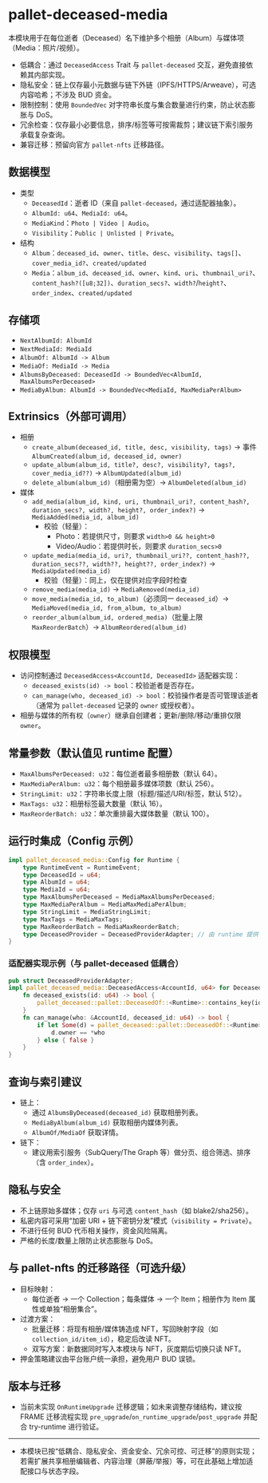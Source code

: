 # pallet-deceased-media

本模块用于在每位逝者（Deceased）名下维护多个相册（Album）与媒体项（Media：照片/视频）。
- 低耦合：通过 `DeceasedAccess` Trait 与 `pallet-deceased` 交互，避免直接依赖其内部实现。
- 隐私安全：链上仅存最小元数据与链下外链（IPFS/HTTPS/Arweave），可选内容哈希；不涉及 BUD 资金。
- 限制控制：使用 `BoundedVec` 对字符串长度与集合数量进行约束，防止状态膨胀与 DoS。
- 冗余检查：仅存最小必要信息，排序/标签等可按需裁剪；建议链下索引服务承载复杂查询。
- 兼容迁移：预留向官方 `pallet-nfts` 迁移路径。

## 数据模型
- 类型
  - `DeceasedId`：逝者 ID（来自 `pallet-deceased`，通过适配器抽象）。
  - `AlbumId: u64`、`MediaId: u64`。
  - `MediaKind`：`Photo | Video | Audio`。
  - `Visibility`：`Public | Unlisted | Private`。
- 结构
  - `Album`：`deceased_id`、`owner`、`title`、`desc`、`visibility`、`tags[]`、`cover_media_id?`、`created/updated`
  - `Media`：`album_id`、`deceased_id`、`owner`、`kind`、`uri`、`thumbnail_uri?`、`content_hash?([u8;32])`、`duration_secs?`、`width?`/`height?`、`order_index`、`created/updated`

## 存储项
- `NextAlbumId: AlbumId`
- `NextMediaId: MediaId`
- `AlbumOf: AlbumId -> Album`
- `MediaOf: MediaId -> Media`
- `AlbumsByDeceased: DeceasedId -> BoundedVec<AlbumId, MaxAlbumsPerDeceased>`
- `MediaByAlbum: AlbumId -> BoundedVec<MediaId, MaxMediaPerAlbum>`

## Extrinsics（外部可调用）
- 相册
  - `create_album(deceased_id, title, desc, visibility, tags)` → 事件 `AlbumCreated(album_id, deceased_id, owner)`
  - `update_album(album_id, title?, desc?, visibility?, tags?, cover_media_id??)` → `AlbumUpdated(album_id)`
  - `delete_album(album_id)`（相册需为空）→ `AlbumDeleted(album_id)`
- 媒体
  - `add_media(album_id, kind, uri, thumbnail_uri?, content_hash?, duration_secs?, width?, height?, order_index?)` → `MediaAdded(media_id, album_id)`
    - 校验（轻量）：
      - Photo：若提供尺寸，则要求 `width>0 && height>0`
      - Video/Audio：若提供时长，则要求 `duration_secs>0`
  - `update_media(media_id, uri?, thumbnail_uri??, content_hash??, duration_secs??, width??, height??, order_index?)` → `MediaUpdated(media_id)`
    - 校验（轻量）：同上，仅在提供对应字段时检查
  - `remove_media(media_id)` → `MediaRemoved(media_id)`
  - `move_media(media_id, to_album)`（必须同一 `deceased_id`）→ `MediaMoved(media_id, from_album, to_album)`
  - `reorder_album(album_id, ordered_media)`（批量上限 `MaxReorderBatch`）→ `AlbumReordered(album_id)`

## 权限模型
- 访问控制通过 `DeceasedAccess<AccountId, DeceasedId>` 适配器实现：
  - `deceased_exists(id) -> bool`：校验逝者是否存在。
  - `can_manage(who, deceased_id) -> bool`：校验操作者是否可管理该逝者（通常为 `pallet-deceased` 记录的 `owner` 或授权者）。
- 相册与媒体的所有权（`owner`）继承自创建者；更新/删除/移动/重排仅限 `owner`。

## 常量参数（默认值见 runtime 配置）
- `MaxAlbumsPerDeceased: u32`：每位逝者最多相册数（默认 64）。
- `MaxMediaPerAlbum: u32`：每个相册最多媒体项数（默认 256）。
- `StringLimit: u32`：字符串长度上限（标题/描述/URI/标签，默认 512）。
- `MaxTags: u32`：相册标签最大数量（默认 16）。
- `MaxReorderBatch: u32`：单次重排最大媒体数量（默认 100）。

## 运行时集成（Config 示例）
```rust
impl pallet_deceased_media::Config for Runtime {
    type RuntimeEvent = RuntimeEvent;
    type DeceasedId = u64;
    type AlbumId = u64;
    type MediaId = u64;
    type MaxAlbumsPerDeceased = MediaMaxAlbumsPerDeceased;
    type MaxMediaPerAlbum = MediaMaxMediaPerAlbum;
    type StringLimit = MediaStringLimit;
    type MaxTags = MediaMaxTags;
    type MaxReorderBatch = MediaMaxReorderBatch;
    type DeceasedProvider = DeceasedProviderAdapter; // 由 runtime 提供
}
```

### 适配器实现示例（与 pallet-deceased 低耦合）
```rust
pub struct DeceasedProviderAdapter;
impl pallet_deceased_media::DeceasedAccess<AccountId, u64> for DeceasedProviderAdapter {
    fn deceased_exists(id: u64) -> bool {
        pallet_deceased::pallet::DeceasedOf::<Runtime>::contains_key(id)
    }
    fn can_manage(who: &AccountId, deceased_id: u64) -> bool {
        if let Some(d) = pallet_deceased::pallet::DeceasedOf::<Runtime>::get(deceased_id) {
            d.owner == *who
        } else { false }
    }
}
```

## 查询与索引建议
- 链上：
  - 通过 `AlbumsByDeceased(deceased_id)` 获取相册列表。
  - `MediaByAlbum(album_id)` 获取相册内媒体列表。
  - `AlbumOf/MediaOf` 获取详情。
- 链下：
  - 建议用索引服务（SubQuery/The Graph 等）做分页、组合筛选、排序（含 `order_index`）。

## 隐私与安全
- 不上链原始多媒体；仅存 `uri` 与可选 `content_hash`（如 blake2/sha256）。
- 私密内容可采用“加密 URI + 链下密钥分发”模式（`visibility = Private`）。
- 不进行任何 BUD 代币相关操作，资金风险隔离。
- 严格的长度/数量上限防止状态膨胀与 DoS。

## 与 pallet-nfts 的迁移路径（可选升级）
- 目标映射：
  - 每位逝者 → 一个 Collection；每条媒体 → 一个 Item；相册作为 Item 属性或单独“相册集合”。
- 过渡方案：
  - 批量迁移：将现有相册/媒体铸造成 NFT，写回映射字段（如 `collection_id/item_id`），稳定后改读 NFT。
  - 双写方案：新数据同时写入本模块与 NFT，灰度期后切换只读 NFT。
- 押金策略建议由平台账户统一承担，避免用户 BUD 误锁。

## 版本与迁移
- 当前未实现 `OnRuntimeUpgrade` 迁移逻辑；如未来调整存储结构，建议按 FRAME 迁移流程实现 `pre_upgrade`/`on_runtime_upgrade`/`post_upgrade` 并配合 try-runtime 进行验证。

---
- 本模块已按“低耦合、隐私安全、资金安全、冗余可控、可迁移”的原则实现；若需扩展共享相册编辑者、内容治理（屏蔽/举报）等，可在此基础上增加适配接口与状态字段。
